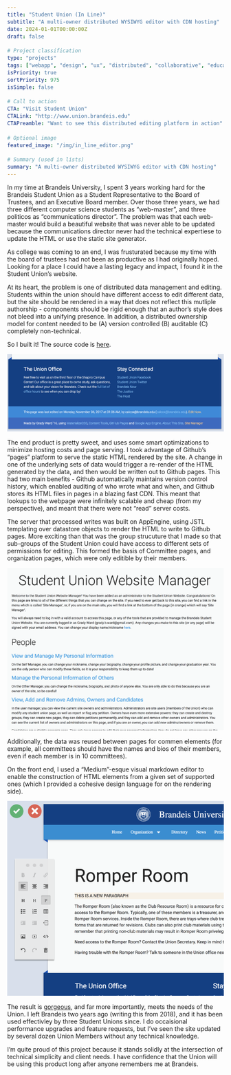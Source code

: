 ```yaml
---
title: "Student Union (In Line)"
subtitle: "A multi-owner distributed WYSIWYG editor with CDN hosting"
date: 2024-01-01T00:00:00Z
draft: false

# Project classification
type: "projects"
tags: ["webapp", "design", "ux", "distributed", "collaborative", "education"]
isPriority: true
sortPriority: 975
isSimple: false

# Call to action
CTA: "Visit Student Union"
CTALink: "http://www.union.brandeis.edu"
CTAPreamble: "Want to see this distributed editing platform in action"

# Optional image
featured_image: "/img/in_line_editor.png"

# Summary (used in lists)
summary: "A multi-owner distributed WYSIWYG editor with CDN hosting"
---
```


In my time at Brandeis University, I spent 3 years working hard for the Brandeis Student Union as a Student Representative to the Board of Trustees, and an Executive Board member. Over those three years, we had three different computer science students as “web-master”, and three politicos as “communications director”.  The problem was that each web-master would build a beautiful website that was never able to be updated because the communications director never had the technical expertiese to update the HTML or use the static site generator.

As college was coming to an end, I was frusturated because my time with the board of trustees had not been as productive as I had originally hoped. Looking for a place I could have a lasting legacy and impact, I found it in the Student Union’s website.

At its heart, the problem is one of distributed data management and editing.  Students within the union should have different access to edit different data, but the site should be rendered in a way that does not reflect this mutliple authorship - components should be rigid enough that an author’s style does not bleed into a unifying presence.  In addition, a distributed ownership model for content needed to be (A) version controlled (B) auditable (C) completely non-technical.

So I built it! The source code is [here](https://github.com/gbdubs/StudentUnion).

![A photo of where users could edit the site](/img/in_line_edit_me.png)

The end product is pretty sweet, and uses some smart optimizations to minimize hosting costs and page serving.  I took advantage of Github’s “pages” platform to serve the static HTML rendered by the site.  A change in one of the underlying sets of data would trigger a re-render of the HTML generated by the data, and then would be written out to Github pages.  This had two main benefits - Github automatically maintains version control history, which enabled auditing of who wrote what and when, and Github stores its HTML files in pages in a blazing fast CDN. This meant that lookups to the webpage were infinitely scalable and cheap (from my perspective), and meant that there were not “read” server costs.

The server that processed writes was built on AppEngine, using JSTL templating over datastore objects to render the HTML to write to Github pages.  More exciting than that was the group strucuture that I made so that sub-groups of the Student Union could have access to different sets of permissions for editing. This formed the basis of Committee pages, and organization pages, which were only editible by their members. 

![User Management controls](/img/in_line_distributed.png)
 
Additionally, the data was reused between pages for commen elements (for example, all committees should have the names and bios of their members, even if each member is in 10 committees).

On the front end, I used a “Medium”-esque visual markdown editor to enable the construction of HTML elements from a given set of supported ones (which I provided a cohesive design language for on the rendering side).

![WISYWIG Editor](/img/in_line_editor.png)

The result is [gorgeous](http://union.brandeis.edu), and far more importantly, meets the needs of the Union. I left Brandeis two years ago (writing this from 2018), and it has been used effectivley by three Student Unions since.  I do occaisional performance upgrades and feature requests, but I’ve seen the site updated by several dozen Union Members without any technical knowledge. 

I’m quite proud of this project because it stands solidly at the intersection of technical simplicity and client needs. I have confidence that the Union will be using this product long after anyone remembers me at Brandeis. 


